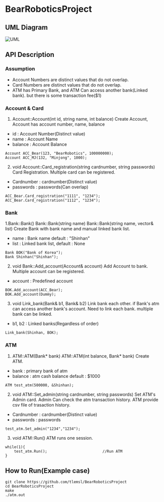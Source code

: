 # BearRoboticsProject
## UML Diagram 

![UML](https://user-images.githubusercontent.com/50408036/201504856-b16160bd-da80-45ba-90ee-773021df3e41.png)

## API Description
### Assumption
  * Account Numbers are distinct values that do not overlap. 
  * Card Numbers are distinct values that do not overlap.
  * ATM has Primary Bank, and ATM Can access another bank(Linked bank). but there is some transaction fee($1)
### Account & Card
1. Account::Account(int id, string name, int balance)
  Create Account, Account has account number, name, balance
  * id : Account Number(Distinct value)
  * name : Account Name
  * balance : Account Balance
```
Account ACC_Bear(123, "BearRobotics", 100000000);
Account ACC_MJ(132, "Minjong", 1000);
```
2. void Account::Card_registration(string cardnumber, string passwords)
  Card Registration. Multiple card can be registered.
  * Cardnumber : cardnumber(Distinct value)
  * passwords : passwords(Can overlap)
```
ACC_Bear.Card_registration("1111", "1234");
ACC_Bear.Card_registration("1112", "1234");
```
### Bank
1.Bank::Bank() Bank::Bank(string name) Bank::Bank(string name, vector<Bank>& list)
  Create Bank with bank name and manual linked bank list.
  * name : Bank name default : "Shinhan"
  * list : Linked bank list, default : None
```
Bank BOK("Bank of Korea");
Bank Shinhan("Shinhan");
```

2. void Bank::Add_account(Account& account)
  Add Account to bank. Multiple account can be registered.
  * account : Predefined account
```
BOK.Add_account(ACC_Bear);
BOK.Add_account(Dummy);  
```
3. void Link_bank(Bank& b1, Bank& b2)
  Link bank each other. if Bank's atm can access another bank's account. Need to link each bank. multiple bank can be linked.
  * b1, b2 : Linked banks(Regardless of order)

```
Link_bank(Shinhan, BOK);
```

### ATM
1. ATM::ATM(Bank* bank) ATM::ATM(int balance, Bank* bank)
  Create ATM.
  * bank : primary bank of atm
  * balance : atm cash balance default : $1000
```
ATM test_atm(500000, &Shinhan);
```
2. void ATM::Set_admin(string cardnumber, string passwords)
  Set ATM's Admin card. Admin Can check the atm transaction history. ATM provide csv file of trasaction history.
  * Cardnumber : cardnumber(Distinct value)
  * passwords : passwords
```
test_atm.Set_admin("1234","1234");
```
3. void ATM::Run()
  ATM runs one session.
```
while(1){
	test_atm.Run();                         //Run ATM
}
```


## How to Run(Example case)
```
git clone https://github.com/tlemsl/BearRoboticsProject
cd BearRoboticsProject
make
./atm.out
```

